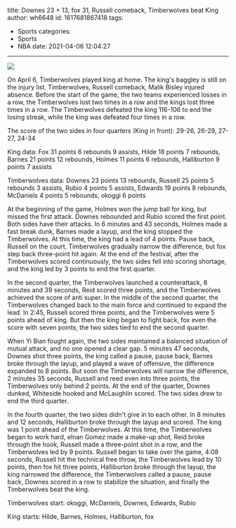 title: Downes 23 + 13, fox 31, Russell comeback, Timberwolves beat King
author: wh6648
id: 1617681867418
tags: 
- Sports
categories: 
- Sports
- NBA
date: 2021-04-06 12:04:27
---
![](https://p8.itc.cn/images01/20210406/479a450d82ad4c02a830bd43dfc94a70.jpeg)


On April 6, Timberwolves played king at home. The king's baggley is still on the injury list. Timberwolves, Russell comeback, Malik Bisley injured absence. Before the start of the game, the two teams experienced losses in a row, the Timberwolves lost two times in a row and the kings lost three times in a row. The Timberwolves defeated the king 116-106 to end the losing streak, while the king was defeated four times in a row.

The score of the two sides in four quarters (King in front): 29-26, 26-29, 27-27, 24-34

King data: Fox 31 points 6 rebounds 9 assists, Hilde 18 points 7 rebounds, Barnes 21 points 12 rebounds, Holmes 11 points 6 rebounds, Halliburton 9 points 7 assists

Timberwolves data: Downes 23 points 13 rebounds, Russell 25 points 5 rebounds 3 assists, Rubio 4 points 5 assists, Edwards 19 points 8 rebounds, McDaniels 4 points 5 rebounds, okoggi 6 points

At the beginning of the game, Holmes won the jump ball for king, but missed the first attack. Downes rebounded and Rubio scored the first point. Both sides have their attacks. In 6 minutes and 43 seconds, Holmes made a fast break dunk, Barnes made a layup, and the king stopped the Timberwolves. At this time, the king had a lead of 4 points. Pause back, Russell on the court, Timberwolves gradually narrow the difference, but fox step back three-point hit again. At the end of the festival, after the Timberwolves scored continuously, the two sides fell into scoring shortage, and the king led by 3 points to end the first quarter.

In the second quarter, the Timberwolves launched a counterattack, 8 minutes and 39 seconds, Reid scored three points, and the Timberwolves achieved the score of anti super. In the middle of the second quarter, the Timberwolves changed back to the main force and continued to expand the lead. In 2:45, Russell scored three points, and the Timberwolves were 5 points ahead of king. But then the king began to fight back, fox even the score with seven points, the two sides tied to end the second quarter.

When Yi Bian fought again, the two sides maintained a balanced situation of mutual attack, and no one opened a clear gap. 5 minutes 47 seconds, Downes shot three points, the king called a pause, pause back, Barnes broke through the layup, and played a wave of offensive, the difference expanded to 8 points. But soon the Timberwolves will narrow the difference, 2 minutes 35 seconds, Russell and reed even into three points, the Timberwolves only behind 2 points. At the end of the quarter, Downes dunked, Whiteside hooked and McLaughlin scored. The two sides drew to end the third quarter.

In the fourth quarter, the two sides didn't give in to each other. In 8 minutes and 12 seconds, Halliburton broke through the layup and scored. The king was 1 point ahead of the Timberwolves. At this time, the Timberwolves began to work hard, elnan Gomez made a make-up shot, Reid broke through the hook, Russell made a three-point shot in a row, and the Timberwolves led by 9 points. Russell began to take over the game, 4:08 seconds, Russell hit the technical free throw, the Timberwolves lead by 10 points, then fox hit three points, Halliburton broke through the layup, the king narrowed the difference, the Timberwolves called a pause, pause back, Downes scored in a row to stabilize the situation, and finally the Timberwolves beat the king.

Timberwolves start: okoggi, McDaniels, Downes, Edwards, Rubio

King starts: Hilde, Barnes, Holmes, Halliburton, fox

